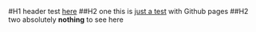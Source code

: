 #H1 header
test <a href="index">here</a>
##H2 one
this is <u>just a test</u> with Github pages
##H2 two
absolutely <b>nothing</b> to see here
